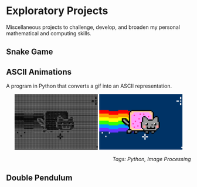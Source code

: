 # Exploratory Projects
Miscellaneous projects to challenge, develop, and broaden my personal mathematical and computing skills.

## Snake Game

## ASCII Animations

A program in Python that converts a gif into an ASCII representation.

<p align="center">
  <img src="https://github.com/zachchaney/Exploratory-Projects/blob/main/ASCII%20Animation/nyan_cat_ascii.gif" width="45%" />
  <img src="https://github.com/zachchaney/Exploratory-Projects/blob/main/ASCII%20Animation/nyan_cat.gif" width="45%" />
</p>

*<p align="right"> Tags: Python, Image Processing </p>*

## Double Pendulum
